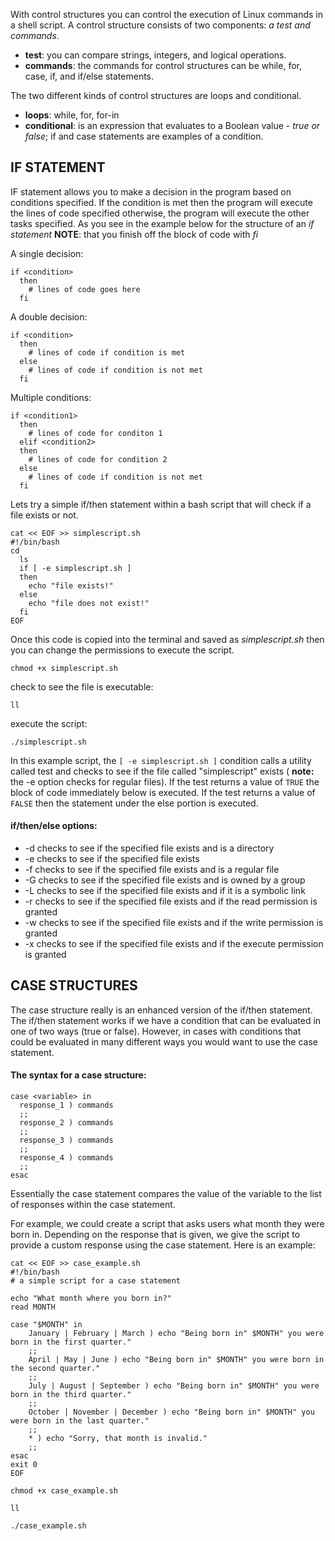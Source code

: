 With control structures you can control the execution of Linux commands in a shell script. A control structure consists of two components: *a test and commands*. 
- **test**: you can compare strings, integers, and logical operations.
- **commands**: the commands for control structures can be while, for, case, if, and if/else statements.

The two different kinds of control structures are loops and conditional.
- **loops**: while, for, for-in
- **conditional**: is an expression that evaluates to a Boolean value - *true or false*; if and case statements are examples of a condition.

## IF STATEMENT

IF statement allows you to make a decision in the program based on conditions specified. If the condition is met then the program will execute the lines of code specified otherwise, the program will execute the other tasks specified. As you see in the example below for the structure of an *if statement* **NOTE**: that you finish off the block of code with *fi* 

A single decision:
```
if <condition>
  then
    # lines of code goes here
  fi 
```

A double decision:
```
if <condition>
  then
    # lines of code if condition is met
  else
    # lines of code if condition is not met
  fi
```

Multiple conditions:
```
if <condition1>
  then
    # lines of code for conditon 1
  elif <condition2>
  then
    # lines of code for condition 2
  else
    # lines of code if condition is not met
  fi
```

Lets try a simple if/then statement within a bash script that will check if a file exists or not. 

```execute
cat << EOF >> simplescript.sh
#!/bin/bash
cd
  ls
  if [ -e simplescript.sh ]
  then
    echo "file exists!"
  else
    echo "file does not exist!"
  fi
EOF
```
Once this code is copied into the terminal and saved as *simplescript.sh* then you can change the permissions to execute the script. 

```execute
chmod +x simplescript.sh 
```
check to see the file is executable:
```execute
ll
```

execute the script:
```execute
./simplescript.sh 
```

In this example script, the `[ -e simplescript.sh ]` condition calls a utility called test and checks to see if the file called "simplescript" exists ( **note:** the -e option checks for regular files). If the test returns a value of `TRUE` the block of code immediately below is executed. If the test returns a value of `FALSE` then the statement under the else portion is executed. 

#### **if/then/else options:**
- -d checks to see if the specified file exists and is a directory
- -e checks to see if the specified file exists
- -f checks to see if the specified file exists and is a regular file
- -G checks to see if the specified file exists and is owned by a group
- -L checks to see if the specified file exists and if it is a symbolic link
- -r checks to see if the specified file exists and if the read permission is granted
- -w checks to see if the specified file exists and if the write permission is granted
- -x checks to see if the specified file exists and if the execute permission is granted

## CASE STRUCTURES

The case structure really is an enhanced version of the if/then statement. The if/then statement works if we have a condition that can be evaluated in one of two ways (true or false). However, in cases with conditions that could be evaluated in many different ways you would want to use the case statement. 

#### The syntax for a case structure:
```
case <variable> in 
  response_1 ) commands
  ;;
  response_2 ) commands
  ;;
  response_3 ) commands
  ;;
  response_4 ) commands
  ;;
esac
```

Essentially the case statement compares the value of the variable to the list of responses within the case statement. 

For example, we could create a script that asks users what month they were born in. Depending on the response that is given, we give the script to provide a custom response using the case statement. Here is an example:

```execute 
cat << EOF >> case_example.sh
#!/bin/bash
# a simple script for a case statement

echo "What month where you born in?"
read MONTH

case "$MONTH" in
    January | February | March ) echo "Being born in" $MONTH" you were born in the first quarter."
    ;;
    April | May | June ) echo "Being born in" $MONTH" you were born in the second quarter."
    ;;
    July | August | September ) echo "Being born in" $MONTH" you were born in the third quarter."
    ;;
    October | November | December ) echo "Being born in" $MONTH" you were born in the last quarter."
    ;;
    * ) echo "Sorry, that month is invalid."
    ;;
esac
exit 0
EOF
```
```execute
chmod +x case_example.sh
```
```execute
ll
```
```execute
./case_example.sh
```